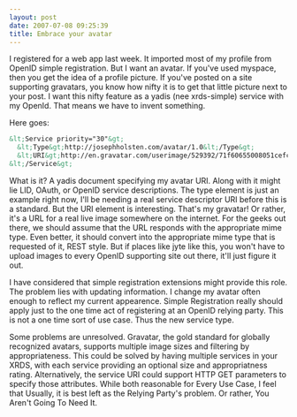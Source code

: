 ```yaml
---
layout: post
date: 2007-07-08 09:25:39
title: Embrace your avatar
---
```


I registered for a web app last week. It imported most of my profile
from OpenID simple registration. But I want an avatar. If you've used
myspace, then you get the idea of a profile picture. If you've posted on
a site supporting gravatars, you know how nifty it is to get that little
picture next to your post. I want this nifty feature as a yadis (nee
xrds-simple) service with my OpenId. That means we have to invent
something.

Here goes:

```.xml
&lt;Service priority="30"&gt;
  &lt;Type&gt;http://josephholsten.com/avatar/1.0&lt;/Type&gt;
  &lt;URI&gt;http://en.gravatar.com/userimage/529392/71f60655008051cefc0474c09dac3289&lt;/URI&gt;
&lt;/Service&gt;
```

What is it? A yadis document specifying my avatar URI. Along with it
might lie LID, OAuth, or OpenID service descriptions. The type element
is just an example right now, I'll be needing a real service descriptor
URI before this is a standard. But the URI element is interesting.
That's my gravatar! Or rather, it's a URL for a real live image
somewhere on the internet. For the geeks out there, we should assume
that the URL responds with the appropriate mime type. Even better, it
should convert into the appropriate mime type that is requested of it,
REST style. But if places like jyte like this, you won't have to upload
images to every OpenID supporting site out there, it'll just figure it
out.

I have considered that simple registration extensions might provide this
role. The problem lies with updating information. I change my avatar
often enough to reflect my current appearence. Simple Registration
really should apply just to the one time act of registering at an OpenID
relying party. This is not a one time sort of use case. Thus the new
service type.

Some problems are unresolved. Gravatar, the gold standard for globally
recognized avatars, supports multiple image sizes and filtering by
appropriateness. This could be solved by having multiple services in
your XRDS, with each service providing an optional size and
appropriatness rating. Alternatively, the service URI could support HTTP
GET parameters to specify those attributes. While both reasonable for
Every Use Case, I feel that Usually, it is best left as the Relying
Party's problem. Or rather, You Aren't Going To Need It.
